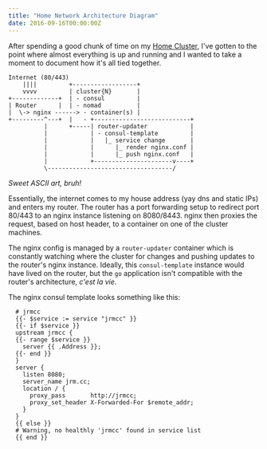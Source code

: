 ```yaml
---
title: "Home Network Architecture Diagram"
date: 2016-09-16T00:00:00Z
---
```


After spending a good chunk of time on my [Home Cluster](/blog/home-cluster-part-i-motivations/), I've gotten to the point where almost everything is up and running and I wanted to take a moment to document how it's all tied together.

```text
Internet (80/443)
    ||||         +------------------+
    vvvv         | cluster{N}       |
+-------------+  | - consul         |
| Router      |  | - nomad          |
|  \-> nginx ------> - container(s) |
+---------^---+  |   - +---------------------------+
          |      +-----| router-updater            |
          |            | - consul-template         |
          |            |   |_ service change       |
          |            |      |_ render nginx.conf |
          |            |      |_ push nginx.conf   |
          |            +----------------------v----+
          \-----------------------------------/
```

_Sweet ASCII art, bruh!_

Essentially, the internet comes to my house address (yay dns and static IPs) and enters my router. The router has a port forwarding setup to redirect port 80/443 to an nginx instance listening on 8080/8443. nginx then proxies the request, based on host header, to a container on one of the cluster machines.

The nginx config is managed by a `router-updater` container which is constantly watching where the cluster for changes and pushing updates to the router's nginx instance. Ideally, this `consul-template` instance would have lived on the router, but the `go` application isn't compatible with the router's architecture, _c'est la vie_.

The nginx consul template looks something like this:

```text
  # jrmcc
  {{- $service := service "jrmcc" }}
  {{- if $service }}
  upstream jrmcc {
  {{- range $service }}
    server {{ .Address }};
  {{- end }}
  }
  server {
    listen 8080;
    server_name jrm.cc;
    location / {
      proxy_pass       http://jrmcc;
      proxy_set_header X-Forwarded-For $remote_addr;
    }
  }
  {{ else }}
  # Warning, no healthly 'jrmcc' found in service list
  {{ end }}
```

